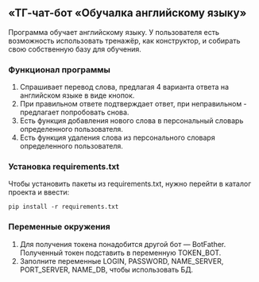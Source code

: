 ## «ТГ-чат-бот «Обучалка английскому языку»
Программа обучает английскому языку. У пользователя есть возможность использовать тренажёр, 
как конструктор, и собирать свою собственную базу для обучения.

### Функционал программы

1. Спрашивает перевод слова, предлагая 4 варианта ответа на английском языке в виде кнопок.
2. При правильном ответе подтверждает ответ, при неправильном - предлагает попробовать снова.
3. Есть функция добавления нового слова в персональный словарь определенного пользователя.
4. Есть функция удаления слова из персонального словаря определенного пользователя.

### Установка requirements.txt

Чтобы установить пакеты из requirements.txt, нужно перейти в каталог проекта и ввести:

```
pip install -r requirements.txt
```
### Переменные окружения
1. Для получения токена понадобится другой бот — BotFather.
Полученный токен подставить в переменную TOKEN_BOT.
2. Заполните переменные LOGIN, PASSWORD, NAME_SERVER, PORT_SERVER, NAME_DB, чтобы использовать БД.
